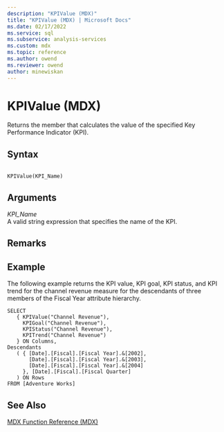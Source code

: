 ```yaml
---
description: "KPIValue (MDX)"
title: "KPIValue (MDX) | Microsoft Docs"
ms.date: 02/17/2022
ms.service: sql
ms.subservice: analysis-services
ms.custom: mdx
ms.topic: reference
ms.author: owend
ms.reviewer: owend
author: minewiskan
---
```

# KPIValue (MDX)


  Returns the member that calculates the value of the specified Key Performance Indicator (KPI).  
  
## Syntax  
  
```  
  
KPIValue(KPI_Name)  
```  
  
## Arguments  
 *KPI_Name*  
 A valid string expression that specifies the name of the KPI.  
  
## Remarks  
  
## Example  
 The following example returns the KPI value, KPI goal, KPI status, and KPI trend for the channel revenue measure for the descendants of three members of the Fiscal Year attribute hierarchy.  
  
```  
SELECT  
   { KPIValue("Channel Revenue"),   
     KPIGoal("Channel Revenue"),  
     KPIStatus("Channel Revenue"),   
     KPITrend("Channel Revenue")  
   } ON Columns,  
Descendants  
   ( { [Date].[Fiscal].[Fiscal Year].&[2002],  
       [Date].[Fiscal].[Fiscal Year].&[2003],  
       [Date].[Fiscal].[Fiscal Year].&[2004]   
     }, [Date].[Fiscal].[Fiscal Quarter]  
   ) ON Rows  
FROM [Adventure Works]  
```  
  
## See Also  
 [MDX Function Reference &#40;MDX&#41;](../mdx/mdx-function-reference-mdx.md)  
  
  
